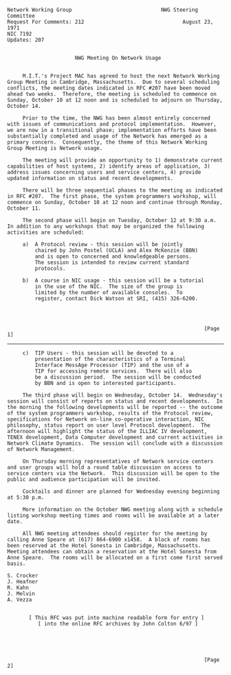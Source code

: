     Network Working Group                             NWG Steering Committee
    Request For Comments: 212                                August 23, 1971
    NIC 7192
    Updates: 207


                          NWG Meeting On Network Usage


         M.I.T.'s Project MAC has agreed to host the next Network Working
    Group Meeting in Cambridge, Massachusetts.  Due to several scheduling
    conflicts, the meeting dates indicated in RFC #207 have been moved
    ahead two weeks.  Therefore, the meeting is scheduled to commence on
    Sunday, October 10 at 12 noon and is scheduled to adjourn on Thursday,
    October 14.

         Prior to the time, the NWG has been almost entirely concerned
    with issues of communications and protocol implementation.  However,
    we are now in a transitional phase; implementation efforts have been
    substantially completed and usage of the Network has emerged as a
    primary concern.  Consequently, the theme of this Network Working
    Group Meeting is Network usage.

         The meeting will provide an opportunity to 1) demonstrate current
    capabilities of host systems, 2) identify areas of application, 3)
    address issues concerning users and service centers, 4) provide
    updated information on status and recent developments.

         There will be three sequential phases to the meeting as indicated
    in RFC #207.  The first phase, the system programmers workshop, will
    commence on Sunday, October 10 at 12 noon and continue through Monday,
    October 11.

         The second phase will begin on Tuesday, October 12 at 9:30 a.m.
    In addition to any workshops that may be organized the following
    activities are scheduled:

         a)  A Protocol review - this session will be jointly
             chaired by John Postel (UCLA) and Alex McKenzie (BBN)
             and is open to concerned and knowledgeable persons.
             The session is intended to review current standard
             protocols.

         b)  A course in NIC usage - this session will be a tutorial
             in the use of the NIC.  The size of the group is
             limited by the number of available consoles.  To
             register, contact Dick Watson at SRI, (415) 326-6200.




                                                                    [Page 1]

------------------------------------------------------------------------

``` newpage
     c)  TIP Users - this session will be devoted to a
         presentation of the characteristics of a Terminal
         Interface MessAge Processor (TIP) and the use of a
         TIP for accessing remote services.  There will also
         be a discussion period.  The session will be conducted
         by BBN and is open to interested participants.

     The third phase will begin on Wednesday, October 14.  Wednesday's
session will consist of reports on status and recent developments.  In
the morning the following developments will be reported -- the outcome
of the system programmers workshop, results of the Protocol review,
specifications for Network on-line co-operative interaction, NIC
philosophy, status report on user level Protocol development.  The
afternoon will highlight the status of the ILLIAC IV development,
TENEX development, Data Computer development and current activities in
Network Climate Dynamics.  The session will conclude with a discussion
of Network Management.

     On Thursday morning representatives of Network service centers
and user groups will hold a round table discussion on access to
service centers via the Network.  This discussion will be open to the
public and audience participation will be invited.

     Cocktails and dinner are planned for Wednesday evening beginning
at 5:30 p.m.

     More information on the October NWG meeting along with a schedule
listing workshop meeting times and rooms will be available at a later
date.

     All NWG meeting attendees should register for the meeting by
calling Anne Speare at (617) 864-6900 x1458.  A block of rooms has
been reserved at the Hotel Sonesta in Cambridge, Massachusetts.
Meeting attendees can obtain a reservation at the Hotel Sonesta from
Anne Speare.  The rooms will be allocated on a first come first served
basis.

S. Crocker
J. Heafner
R. Kahn
J. Melvin
A. Vezza


       [ This RFC was put into machine readable form for entry ]
          [ into the online RFC archives by John Colton 6/97 ]





                                                                [Page 2]
```
